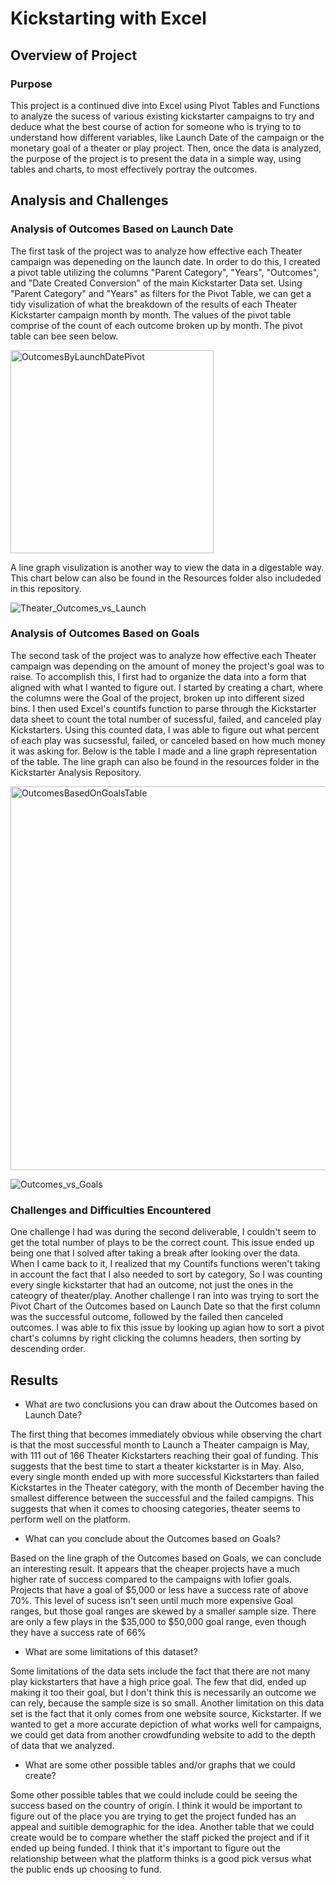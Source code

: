# Kickstarting with Excel

## Overview of Project

### Purpose

This project is a continued dive into Excel using Pivot Tables and Functions to analyze the sucess of various existing kickstarter campaigns to try and deduce what the best course of action for someone who is trying to to understand how different variables, like Launch Date of the campaign or the monetary goal of a theater or play project. Then, once the data is analyzed, the purpose of the project is to present the data in a simple way, using tables and charts, to most effectively portray the outcomes.  

## Analysis and Challenges

### Analysis of Outcomes Based on Launch Date

The first task of the project was to analyze how effective each Theater campaign was depeneding on the launch date. In order to do this, I created a pivot table utilizing the columns "Parent Category", "Years", "Outcomes", and "Date Created Conversion" of the main Kickstarter Data set. Using "Parent Category" and "Years" as filters for the Pivot Table, we can get a tidy visulization of what the breakdown of the results of each Theater Kickstarter campaign month by month. The values of the pivot table comprise of the count of each outcome broken up by month. The pivot table can bee seen below. 

<img width="325" alt="OutcomesByLaunchDatePivot" src="https://user-images.githubusercontent.com/92888170/139148777-bb14b727-7f82-4742-af32-b4d85752fa1b.png">

A line graph visulization is another way to view the data in a digestable way. This chart below can also be found in the Resources folder also includeded in this repository.

![Theater_Outcomes_vs_Launch](https://user-images.githubusercontent.com/92888170/139150716-c85a1ebb-24e0-44d3-a344-48a14d4ed67e.png)


### Analysis of Outcomes Based on Goals

The second task of the project was to analyze how effective each Theater campaign was depending on the amount of money the project's goal was to raise. To accomplish this, I first had to organize the data into a form that aligned with what I wanted to figure out. I started by creating a chart, where the columns were the Goal of the project, broken up into different sized bins. I then used Excel's countifs function to parse through the Kickstarter data sheet to count the total number of sucessful, failed, and canceled play Kickstarters. Using this counted data, I was able to figure out what percent of each play was sucsessful, failed, or canceled based on how much money it was asking for. Below is the table I made and a line graph representation of the table. The line graph can also be found in the resources folder in the Kickstarter Analysis Repository.

<img width="614" alt="OutcomesBasedOnGoalsTable" src="https://user-images.githubusercontent.com/92888170/139156785-9bcc853f-927a-4da1-9990-5eb4e22f675a.png">

![Outcomes_vs_Goals](https://user-images.githubusercontent.com/92888170/139157086-dbb0d59c-63a9-4791-8287-b54806abde8c.png)



### Challenges and Difficulties Encountered

One challenge I had was during the second deliverable, I couldn't seem to get the total number of plays to be the correct count. This issue ended up being one that I solved after taking a break after looking over the data. When I came back to it, I realized that my Countifs functions weren't taking in account the fact that I also needed to sort by category, So I was counting every single kickstarter that had an outcome, not just the ones in the cateogry of theater/play. Another challenge I ran into was trying to sort the Pivot Chart of the Outcomes based on Launch Date so that the first column was the successful outcome, followed by the failed then canceled outcomes. I was able to fix this issue by looking up agian how to sort a pivot chart's columns by right clicking the columns headers, then sorting by descending order. 

## Results

- What are two conclusions you can draw about the Outcomes based on Launch Date?

The first thing that becomes immediately obvious while observing the chart is that the most successful month to Launch a Theater campaign is May, with 111 out of 166 Theater Kickstarters reaching their goal of funding. This suggests that the best time to start a theater kickstarter is in May. Also, every single month ended up with more successful Kickstarters than failed Kickstartes in the Theater category, with the month of December having the smallest difference between the successful and the failed campigns. This suggests that when it comes to choosing categories, theater seems to perform well on the platform. 

- What can you conclude about the Outcomes based on Goals?

Based on the line graph of the Outcomes based on Goals, we can conclude an interesting result. It appears that the cheaper projects have a much higher rate of success compared to the campaigns with lofier goals. Projects that have a goal of $5,000 or less have a success rate of above 70%. This level of sucess isn't seen until much more expensive Goal ranges, but those goal ranges are skewed by a smaller sample size. There are only a few plays in the $35,000 to $50,000 goal range, even though they have a success rate of 66% 

- What are some limitations of this dataset?

Some limitations of the data sets include the fact that there are not many play kickstarters that have a high price goal. The few that did, ended up making it too their goal, but I don't think this is necessarily an outcome we can rely, because the sample size is so small. Another limitation on this data set is the fact that it only comes from one website source, Kickstarter. If we wanted to get a more accurate depiction of what works well for campaigns, we could get data from another crowdfunding website to add to the depth of data that we analyzed. 

- What are some other possible tables and/or graphs that we could create?

 Some other possible tables that we could include could be seeing the success based on the country of origin. I think it would be important to figure out of the place you are trying to get the project funded has an appeal and suitible demographic for the idea. Another table that we could create would be to compare whether the staff picked the project and if it ended up being funded. I think that it's important to figure out the relationship between what the platform thinks is a good pick versus what the public ends up choosing to fund. 
